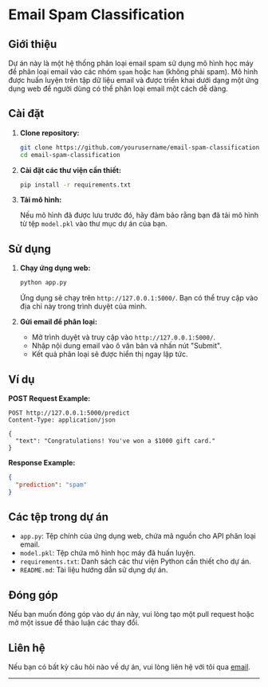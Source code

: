 # Email Spam Classification

## Giới thiệu

Dự án này là một hệ thống phân loại email spam sử dụng mô hình học máy để phân loại email vào các nhóm `spam` hoặc `ham` (không phải spam). Mô hình được huấn luyện trên tập dữ liệu email và được triển khai dưới dạng một ứng dụng web để người dùng có thể phân loại email một cách dễ dàng.

## Cài đặt

1. **Clone repository:**

   ```bash
   git clone https://github.com/yourusername/email-spam-classification.git
   cd email-spam-classification
   ```

2. **Cài đặt các thư viện cần thiết:**

   ```bash
   pip install -r requirements.txt
   ```


3. **Tải mô hình:**

   Nếu mô hình đã được lưu trước đó, hãy đảm bảo rằng bạn đã tải mô hình từ tệp `model.pkl` vào thư mục dự án của bạn.

## Sử dụng

1. **Chạy ứng dụng web:**

   ```bash
   python app.py
   ```

   Ứng dụng sẽ chạy trên `http://127.0.0.1:5000/`. Bạn có thể truy cập vào địa chỉ này trong trình duyệt của mình.

2. **Gửi email để phân loại:**

   - Mở trình duyệt và truy cập vào `http://127.0.0.1:5000/`.
   - Nhập nội dung email vào ô văn bản và nhấn nút "Submit".
   - Kết quả phân loại sẽ được hiển thị ngay lập tức.

## Ví dụ

**POST Request Example:**

```
POST http://127.0.0.1:5000/predict
Content-Type: application/json

{
  "text": "Congratulations! You've won a $1000 gift card."
}
```

**Response Example:**

```json
{
  "prediction": "spam"
}
```

## Các tệp trong dự án

- `app.py`: Tệp chính của ứng dụng web, chứa mã nguồn cho API phân loại email.
- `model.pkl`: Tệp chứa mô hình học máy đã huấn luyện.
- `requirements.txt`: Danh sách các thư viện Python cần thiết cho dự án.
- `README.md`: Tài liệu hướng dẫn sử dụng dự án.

## Đóng góp

Nếu bạn muốn đóng góp vào dự án này, vui lòng tạo một pull request hoặc mở một issue để thảo luận các thay đổi.

## Liên hệ

Nếu bạn có bất kỳ câu hỏi nào về dự án, vui lòng liên hệ với tôi qua [email](mailto:nhatanhdo054@gmail.com).

---

